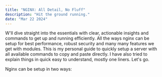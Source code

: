 ```yaml
---
title: "NGINX: All Detail, No Fluff"
description: "Hit the ground running."
date: "Mar 22 2024"
---
```


W'll dive straight into the essentials with clear, actionable insights and commands to get up and running efficiently. All the ways nginx can be setup for best performance, robust security and many many features we get with modules. This is my personal guide to quickly setup a server with all available commands to copy and paste directly. I have also tried to explain things in quick easy to understand, mostly one liners. Let's go.

Nginx can be setup in two ways: